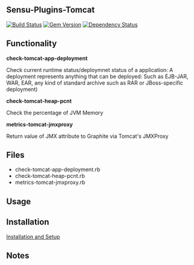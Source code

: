 ## Sensu-Plugins-Tomcat

[![Build Status](https://travis-ci.org/sensu-plugins/sensu-plugins-tomcat.svg?branch=master)](https://travis-ci.org/sensu-plugins/sensu-plugins-tomcat)
[![Gem Version](https://badge.fury.io/rb/sensu-plugins-tomcat.svg)](http://badge.fury.io/rb/sensu-plugins-tomcat)
[![Dependency Status](https://gemnasium.com/sensu-plugins/sensu-plugins-tomcat.svg)](https://gemnasium.com/sensu-plugins/sensu-plugins-tomcat)

## Functionality

**check-tomcat-app-deployment**

Check current runtime status/deploymnet status of a application:
  A deployment represents anything that can be deployed:
  Such as EJB-JAR, WAR, EAR, any kind of standard archive such as RAR or JBoss-specific deployment)

**check-tomcat-heap-pcnt**

Check the percentage of JVM Memory

**metrics-tomcat-jmxproxy**

Return value of JMX attribute to Graphite via Tomcat's JMXProxy

## Files
 * check-tomcat-app-deployment.rb
 * check-tomcat-heap-pcnt.rb
 * metrics-tomcat-jmxproxy.rb

## Usage

## Installation

[Installation and Setup](http://sensu-plugins.io/docs/installation_instructions.html)

## Notes
